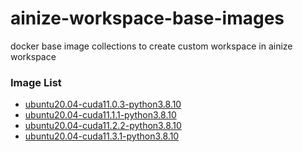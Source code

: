 # ainize-workspace-base-images

docker base image collections to create custom workspace in ainize workspace

### Image List
- [ubuntu20.04-cuda11.0.3-python3.8.10](https://hub.docker.com/r/byeongal/ubuntu20.04-cuda11.0.3-python3.8.10)
- [ubuntu20.04-cuda11.1.1-python3.8.10](https://hub.docker.com/r/byeongal/ubuntu20.04-cuda11.1.1-python3.8.10)
- [ubuntu20.04-cuda11.2.2-python3.8.10](https://hub.docker.com/r/byeongal/ubuntu20.04-cuda11.2.2-python3.8.10)
- [ubuntu20.04-cuda11.3.1-python3.8.10](https://hub.docker.com/r/byeongal/ubuntu20.04-cuda11.3.1-python3.8.10)

